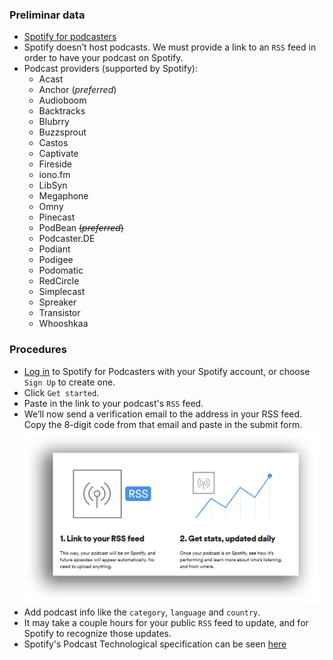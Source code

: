 ### Preliminar data
* [Spotify for podcasters](https://podcasters.spotify.com/)
* Spotify doesn’t host podcasts. We must provide a link to an `RSS` feed in order to have your podcast on Spotify.
* Podcast providers (supported by Spotify):
	- Acast
	- Anchor (_preferred_)
	- Audioboom
	- Backtracks
	- Blubrry
	- Buzzsprout
	- Castos
	- Captivate
	- Fireside
	- iono.fm
	- LibSyn
	- Megaphone
	- Omny
	- Pinecast
	- PodBean ~~(_preferred_)~~
	- Podcaster.DE
	- Podiant
	- Podigee
	- Podomatic
	- RedCircle
	- Simplecast
	- Spreaker
	- Transistor
	- Whooshkaa

### Procedures
* [Log in](https://accounts.spotify.com/login?continue=https%3A%2F%2Fpodcasters.spotify.com%2Fgateway) to Spotify for Podcasters with your Spotify account, or choose `Sign Up` to create one.
* Click `Get started`.
* Paste in the link to your podcast's `RSS` feed.
* We’ll now send a verification email to the address in your RSS feed. Copy the 8-digit code from that email and paste in the submit form.
![podcast.png](images/3833361618-Podcast-Spotify-link-rss.png)
* Add podcast info like the `category`, `language` and `country`.
* It may take a couple hours for your public `RSS` feed to update, and for Spotify to recognize those updates.
* Spotify's Podcast Technological specification can be seen [here](https://podcasters.spotify.com/terms/Spotify_Podcast_Delivery_Specification_v1.6.pdf)
